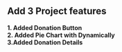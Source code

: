 ## Add 3 Project features ##
**1. Added Donation Button** <br>
**2. Added Pie Chart with Dynamically** <br>
**3.Added Donation Details**
